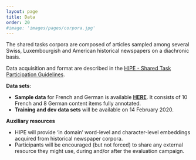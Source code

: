 ```yaml
---
layout: page
title: Data
order: 20
#image: 'images/pages/corpora.jpg'
---
```




The shared tasks corpora are composed of articles sampled among several Swiss, Luxembourgish and American historical newspapers on a diachronic basis.

Data acquisition and format are described in the [HIPE - Shared Task Participation Guidelines]().

**Data sets**:

- **Sample data** for French and German is available **[HERE](https://github.com/impresso/CLEF-HIPE-2020/tree/master/data/)**. It consists of 10 French and 8 German content items fully annotated.
- **Training and dev data sets** will be available on 14 February 2020.

**Auxiliary resources**

- HIPE will provide ‘in domain’ word-level and character-level embeddings acquired from historical newspaper corpora.
- Participants will be encouraged (but not forced) to share any  external resource they might use, during and/or after the evaluation  campaign.